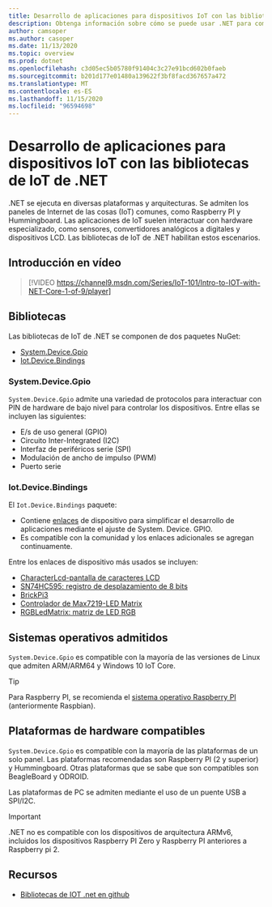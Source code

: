 ```yaml
---
title: Desarrollo de aplicaciones para dispositivos IoT con las bibliotecas de IoT de .NET
description: Obtenga información sobre cómo se puede usar .NET para compilar aplicaciones para dispositivos y escenarios de IoT.
author: camsoper
ms.author: casoper
ms.date: 11/13/2020
ms.topic: overview
ms.prod: dotnet
ms.openlocfilehash: c3d05ec5b05780f91404c3c27e91bcd602b0faeb
ms.sourcegitcommit: b201d177e01480a139622f3bf8facd367657a472
ms.translationtype: MT
ms.contentlocale: es-ES
ms.lasthandoff: 11/15/2020
ms.locfileid: "96594698"
---
```

# <a name="develop-apps-for-iot-devices-with-the-net-iot-libraries"></a>Desarrollo de aplicaciones para dispositivos IoT con las bibliotecas de IoT de .NET

.NET se ejecuta en diversas plataformas y arquitecturas. Se admiten los paneles de Internet de las cosas (IoT) comunes, como Raspberry PI y Hummingboard. Las aplicaciones de IoT suelen interactuar con hardware especializado, como sensores, convertidores analógicos a digitales y dispositivos LCD. Las bibliotecas de IoT de .NET habilitan estos escenarios.

## <a name="video-overview"></a>Introducción en vídeo

<!--markdownlint-disable MD034 -->
> [!VIDEO https://channel9.msdn.com/Series/IoT-101/Intro-to-IOT-with-NET-Core-1-of-9/player]

## <a name="libraries"></a>Bibliotecas

Las bibliotecas de IoT de .NET se componen de dos paquetes NuGet:

- [System.Device.Gpio](https://www.nuget.org/packages/System.Device.Gpio/) <span class="docon docon-navigate-external x-hidden-focus"></span>
- [Iot.Device.Bindings](https://www.nuget.org/packages/Iot.Device.Bindings/) <span class="docon docon-navigate-external x-hidden-focus"></span>

### <a name="systemdevicegpio"></a>System.Device.Gpio

`System.Device.Gpio` admite una variedad de protocolos para interactuar con PIN de hardware de bajo nivel para controlar los dispositivos. Entre ellas se incluyen las siguientes:

- E/s de uso general (GPIO)
- Circuito Inter-Integrated (I2C)
- Interfaz de periféricos serie (SPI)
- Modulación de ancho de impulso (PWM)
- Puerto serie

### <a name="iotdevicebindings"></a>Iot.Device.Bindings

El `Iot.Device.Bindings` paquete:

* Contiene [enlaces](https://github.com/dotnet/iot/blob/master/src/devices/README.md) <span class="docon docon-navigate-external x-hidden-focus"></span> de dispositivo para simplificar el desarrollo de aplicaciones mediante el ajuste de System. Device. GPIO.
* Es compatible con la comunidad y los enlaces adicionales se agregan continuamente.

Entre los enlaces de dispositivo más usados se incluyen:

- [CharacterLcd-pantalla de caracteres LCD](https://github.com/dotnet/iot/tree/master/src/devices/CharacterLcd)<span class="docon docon-navigate-external x-hidden-focus"></span>
- [SN74HC595: registro de desplazamiento de 8 bits](https://github.com/dotnet/iot/tree/master/src/devices/Sn74hc595)<span class="docon docon-navigate-external x-hidden-focus"></span>
- [BrickPi3](https://github.com/dotnet/iot/tree/master/src/devices/BrickPi3)<span class="docon docon-navigate-external x-hidden-focus"></span>
- [Controlador de Max7219-LED Matrix](https://github.com/dotnet/iot/tree/master/src/devices/Max7219)<span class="docon docon-navigate-external x-hidden-focus"></span>
- [RGBLedMatrix: matriz de LED RGB](https://github.com/dotnet/iot/tree/master/src/devices/RGBLedMatrix)<span class="docon docon-navigate-external x-hidden-focus"></span>

## <a name="supported-operating-systems"></a>Sistemas operativos admitidos

`System.Device.Gpio` es compatible con la mayoría de las versiones de Linux que admiten ARM/ARM64 y Windows 10 IoT Core.

> [!TIP]
> Para Raspberry PI, se recomienda el [sistema operativo Raspberry PI](https://www.raspberrypi.org/documentation/installation/installing-images/README.md) <span class="docon docon-navigate-external x-hidden-focus"></span> (anteriormente Raspbian).  

## <a name="supported-hardware-platforms"></a>Plataformas de hardware compatibles

`System.Device.Gpio` es compatible con la mayoría de las plataformas de un solo panel. Las plataformas recomendadas son Raspberry PI (2 y superior) y Hummingboard. Otras plataformas que se sabe que son compatibles son BeagleBoard y ODROID.

Las plataformas de PC se admiten mediante el uso de un puente USB a SPI/I2C.

> [!IMPORTANT]
> .NET no es compatible con los dispositivos de arquitectura ARMv6, incluidos los dispositivos Raspberry PI Zero y Raspberry PI anteriores a Raspberry pi 2.

## <a name="resources"></a>Recursos

- [Bibliotecas de IOT .net en github](https://github.com/dotnet/iot)<span class="docon docon-navigate-external x-hidden-focus"></span>
